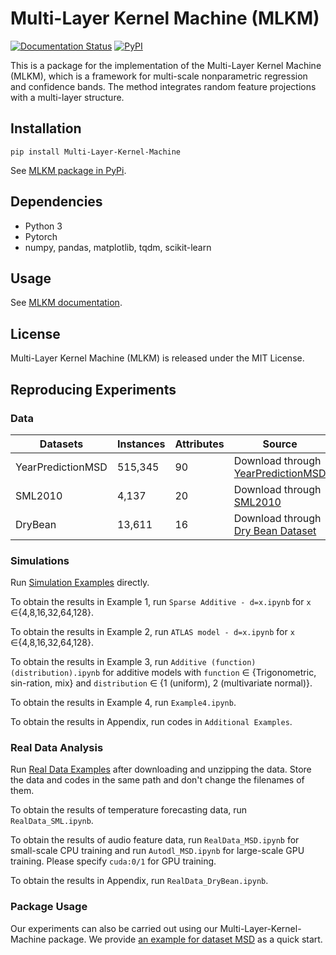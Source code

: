 # Multi-Layer Kernel Machine (MLKM)

[![Documentation Status](https://readthedocs.org/projects/multi-layer-kernel-machine/badge/?version=latest)](https://multi-layer-kernel-machine.readthedocs.io/en/latest/?badge=latest)
[![PyPI](https://img.shields.io/pypi/v/Multi-Layer-Kernel-Machine.svg?style=plastic&PyPI)](https://pypi.org/project/Multi-Layer-Kernel-Machine/)


This is a package for the implementation of the Multi-Layer Kernel Machine (MLKM), which is a framework for multi-scale nonparametric regression and confidence bands. The method integrates random feature projections with a multi-layer structure.

## Installation

`pip install Multi-Layer-Kernel-Machine`

See [MLKM package in PyPi](https://pypi.org/project/Multi-Layer-Kernel-Machine/).


## Dependencies
- Python 3
- Pytorch
- numpy, pandas, matplotlib, tqdm, scikit-learn


## Usage 

See [MLKM documentation](https://multi-layer-kernel-machine.readthedocs.io/en/latest/).


## License

Multi-Layer Kernel Machine (MLKM) is released under the MIT License. 


## Reproducing Experiments

### Data 

| Datasets | Instances |  Attributes | Source |
| --- | --- | --- | --- |
| YearPredictionMSD | 515,345 | 90 | Download through [YearPredictionMSD](http://archive.ics.uci.edu/dataset/203/yearpredictionmsd) |
| SML2010 | 4,137 | 20 | Download through [SML2010](http://archive.ics.uci.edu/dataset/274/sml2010) |
| DryBean | 13,611 | 16 | Download through [Dry Bean Dataset](http://archive.ics.uci.edu/dataset/602/dry+bean+dataset) |


### Simulations

Run [Simulation Examples](https://github.com/ZZZhyEva/Multi-Layer-Kernel-Machine/tree/main/Numerical%20Examples/Simulation_Examples) directly.

To obtain the results in Example 1, run `Sparse Additive - d=x.ipynb` for `x` $\in${4,8,16,32,64,128}.

To obtain the results in Example 2, run `ATLAS model - d=x.ipynb` for `x` $\in${4,8,16,32,64,128}.

To obtain the results in Example 3, run `Additive (function) (distribution).ipynb` for additive models with `function` $\in$ {Trigonometric, sin-ration, mix} and `distribution` $\in$ {1 (uniform), 2 (multivariate normal)}.

To obtain the results in Example 4, run `Example4.ipynb`.

To obtain the results in Appendix, run codes in `Additional Examples`.


### Real Data Analysis

Run [Real Data Examples](https://github.com/ZZZhyEva/Multi-Layer-Kernel-Machine/tree/main/Numerical%20Examples/Real_Data_Examples) after downloading and unzipping the data. Store the data and codes in the same path and don't change the filenames of them.

To obtain the results of temperature forecasting data, run `RealData_SML.ipynb`. 

To obtain the results of audio feature data, run `RealData_MSD.ipynb` for small-scale CPU training and run `Autodl_MSD.ipynb` for large-scale GPU training. Please  specify `cuda:0/1` for GPU training.

To obtain the results in Appendix, run `RealData_DryBean.ipynb`.


### Package Usage
Our experiments can also be carried out using our Multi-Layer-Kernel-Machine package. We provide [an example for dataset MSD](https://github.com/ZZZhyEva/Multi-Layer-Kernel-Machine/blob/main/tests/package%20example%20usage(MSD).ipynb) as a quick start.

